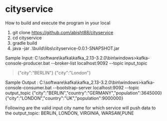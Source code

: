 # cityservice
How to build and execute the program in your local
  1) git clone https://github.com/abisht88/cityservice
  2) cd cityservice
  3) gradle build
  4) java -jar .\build\libs\cityservice-0.0.1-SNAPSHOT.jar


Sample Input:
C:\software\kafka\kafka_2.13-3.2.0\bin\windows>kafka-console-producer.bat --broker-list localhost:9092 --topic input_topic
>{"city":"BERLIN"}
>{"city":"London"}



Sample Output :
C:\software\kafka\kafka_2.13-3.2.0\bin\windows>kafka-console-consumer.bat --bootstrap-server localhost:9092 --topic output_topic
{"city":"BERLIN","country":"GERMANY","population":3645000}
{"city":"LONDON","country":"UK","population":9000000}


Following are the valid input city name for which service will push data to the output_topic:
BERLIN, LONDON, VIRGINIA, WARSAW,PUNE
